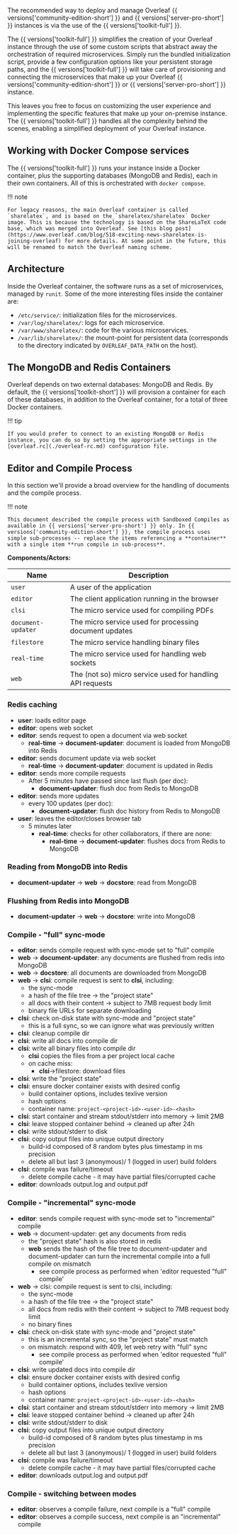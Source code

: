 The recommended way to deploy and manage Overleaf {{ versions['community-edition-short'] }} and {{ versions['server-pro-short'] }} instances is via the use of the {{ versions['toolkit-full'] }}. 

The {{ versions['toolkit-full'] }} simplifies the creation of your Overleaf instance through the use of some custom scripts that abstract away the orchestration of required microservices. Simply run the bundled initialization script, provide a few configuration options like your persistent storage paths, and the {{ versions['toolkit-full'] }} will take care of provisioning and connecting the microservices that make up your Overleaf {{ versions['community-edition-short'] }} or {{ versions['server-pro-short'] }} instance. 

This leaves you free to focus on customizing the user experience and implementing the specific features that make up your on-premise instance. The {{ versions['toolkit-full'] }} handles all the complexity behind the scenes, enabling a simplified deployment of your Overleaf instance.

## Working with Docker Compose services

The {{ versions['toolkit-full'] }} runs your instance inside a Docker container, plus the supporting databases (MongoDB and Redis), each in their own containers. All of this is orchestrated with `docker compose`.

!!! note

    For legacy reasons, the main Overleaf container is called `sharelatex`, and is based on the `sharelatex/sharelatex` Docker image. This is because the technology is based on the ShareLaTeX code base, which was merged into Overleaf. See [this blog post](https://www.overleaf.com/blog/518-exciting-news-sharelatex-is-joining-overleaf) for more details. At some point in the future, this will be renamed to match the Overleaf naming scheme.

## Architecture

Inside the Overleaf container, the software runs as a set of microservices, managed by `runit`. Some of the more interesting files inside the container are:

- `/etc/service/`: initialization files for the microservices.
- `/var/log/sharelatex/`: logs for each microservice.
- `/var/www/sharelatex/`: code for the various microservices.
- `/var/lib/sharelatex/`: the mount-point for persistent data (corresponds to the directory indicated by `OVERLEAF_DATA_PATH` on the host).

## The MongoDB and Redis Containers

Overleaf depends on two external databases: MongoDB and Redis. By default, the {{ versions['toolkit-short'] }} will provision a container for each of these databases, in addition to the Overleaf container, for a total of three Docker containers.

!!! tip

    If you would prefer to connect to an existing MongoDB or Redis instance, you can do so by setting the appropriate settings in the [overleaf.rc](./overleaf-rc.md) configuration file.

## Editor and Compile Process

In this section we'll provide a broad overview for the handling of documents and the compile process.

!!! note

    This document described the compile process with Sandboxed Compiles as available in {{ versions['server-pro-short'] }} only. In {{ versions['community-edition-short'] }}, the compile process uses simple sub-processes -- replace the items referencing a **container** with a single item **run compile in sub-process**.

**Components/Actors:**

| Name | Description |
|------|-------------|
| `user` | A user of the application |
| `editor` | The client application running in the browser |
| `clsi` | The micro service used for compiling PDFs |
| `document-updater` | The micro service used for processing document updates |
| `filestore` | The micro service handling binary files |
| `real-time` | The micro service used for handling web sockets |
| `web` | The (not so) micro service used for handling API requests |

### Redis caching ###

- **user**: loads editor page
- **editor**: opens web socket
- **editor**: sends request to open a document via web socket
    - **real-time** -> **document-updater**: document is loaded from MongoDB into Redis
- **editor**: sends document update via web socket
    - **real-time** -> **document-updater**: document is updated in Redis
- **editor**: sends more compile requests
    - After 5 minutes have passed since last flush (per doc):
        - **document-updater**: flush doc from Redis to MongoDB
- **editor**: sends more updates
    - every 100 updates (per doc):
        - **document-updater**: flush doc history from Redis to MongoDB
- **user**: leaves the editor/closes browser tab
    - 5 minutes later
        - **real-time**: checks for other collaborators, if there are none:
            - **real-time** -> **document-updater**: flushes docs from Redis to MongoDB

### Reading from MongoDB into Redis ###
- **document-updater** -> **web** -> **docstore**: read from MongoDB

### Flushing from Redis into MongoDB
- **document-updater** -> **web** -> **docstore**: write into MongoDB

### Compile - "full" sync-mode ###
- **editor**: sends compile request with sync-mode set to "full" compile
- **web** -> **document-updater**: any documents are flushed from redis into MongoDB
- **web** -> **docstore**: all documents are downloaded from MongoDB
- **web** -> **clsi**: compile request is sent to **clsi**, including:
    - the sync-mode 
    - a hash of the file tree -> the "project state"
    - all docs with their content -> subject to 7MB request body limit
    - binary file URLs for separate downloading
- **clsi**: check on-disk state with sync-mode and "project state"
    - this is a full sync, so we can ignore what was previously written
- **clsi**: cleanup compile dir
- **clsi**: write all docs into compile dir
- **clsi**: write all binary files into compile dir
    - **clsi** copies the files from a per project local cache
    - on cache miss:
        - **clsi**->filestore: download files
- **clsi**: write the "project state"
- **clsi**: ensure docker container exists with desired config
    - build container options, includes texlive version
    - hash options
    - container name: `project-<project-id>-<user-id>-<hash>`
- **clsi**: start container and stream stdout/stderr into memory -> limit 2MB
- **clsi**: leave stopped container behind -> cleaned up after 24h
- **clsi**: write stdout/stderr to disk
- **clsi**: copy output files into unique output directory
    - build-id composed of 8 random bytes plus timestamp in ms precision
    - delete all but last 3 (anonymous)/ 1 (logged in user) build folders
- **clsi**: compile was failure/timeout
    - delete compile cache - it may have partial files/corrupted cache
- **editor**: downloads output.log and output.pdf

### Compile - "incremental" sync-mode ###
- **editor**: sends compile request with sync-mode set to "incremental" compile
- **web** -> document-updater: get any documents from redis
  - the "project state" hash is also stored in redis
  - **web** sends the hash of the file tree to document-updater and document-updater
     can turn the incremental compile into a full compile on mismatch
    - see compile process as performed when 'editor requested "full" compile'
- **web** -> clsi: compile request is sent to clsi, including:
  - the sync-mode 
  - a hash of the file tree -> the "project state"
  - all docs from redis with their content -> subject to 7MB request body limit
  - no binary fines
- **clsi**: check on-disk state with sync-mode and "project state"
  - this is an incremental sync, so the "project state" must match
  - on mismatch: respond with 409, let web retry with "full" sync
    - see compile process as performed when 'editor requested "full" compile'
- **clsi**: write updated docs into compile dir
- **clsi**: ensure docker container exists with desired config
  - build container options, includes texlive version
  - hash options
  - container name: `project-<project-id>-<user-id>-<hash>`
- **clsi**: start container and stream stdout/stderr into memory -> limit 2MB
- **clsi**: leave stopped container behind -> cleaned up after 24h
- **clsi**: write stdout/stderr to disk
- **clsi**: copy output files into unique output directory
  - build-id composed of 8 random bytes plus timestamp in ms precision
  - delete all but last 3 (anonymous)/ 1 (logged in user) build folders
- **clsi**: compile was failure/timeout
  - delete compile cache - it may have partial files/corrupted cache
- **editor**: downloads output.log and output.pdf

### Compile - switching between modes ###
- **editor**: observes a compile failure, next compile is a "full" compile
- **editor**: observes a compile success, next compile is an "incremental" compile
